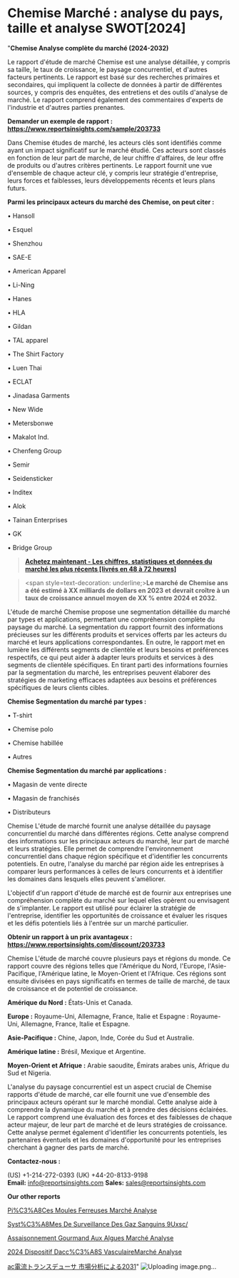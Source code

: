 # Chemise Marché : analyse du pays, taille et analyse SWOT[2024]

"<strong>Chemise Analyse complète du marché (2024-2032)</strong>

Le rapport d'étude de marché Chemise est une analyse détaillée, y compris sa taille, le taux de croissance, le paysage concurrentiel, et d'autres facteurs pertinents. Le rapport est basé sur des recherches primaires et secondaires, qui impliquent la collecte de données à partir de différentes sources, y compris des enquêtes, des entretiens et des outils d'analyse de marché. Le rapport comprend également des commentaires d'experts de l'industrie et d'autres parties prenantes.

<strong>Demander un exemple de rapport : </strong><strong><a href=https://www.reportsinsights.com/sample/203733>https://www.reportsinsights.com/sample/203733</a></strong>

Dans Chemise études de marché, les acteurs clés sont identifiés comme ayant un impact significatif sur le marché étudié. Ces acteurs sont classés en fonction de leur part de marché, de leur chiffre d'affaires, de leur offre de produits ou d'autres critères pertinents. Le rapport fournit une vue d'ensemble de chaque acteur clé, y compris leur stratégie d'entreprise, leurs forces et faiblesses, leurs développements récents et leurs plans futurs.

<strong>Parmi les principaux acteurs du marché des Chemise, on peut citer :</strong>

• Hansoll

• Esquel

• Shenzhou

• SAE-E

• American Apparel

• Li-Ning

• Hanes

• HLA

• Gildan

• TAL apparel

• The Shirt Factory

• Luen Thai

• ECLAT

• Jinadasa Garments

• New Wide

• Metersbonwe

• Makalot Ind.

• Chenfeng Group

• Semir

• Seidensticker

• Inditex

• Alok

• Tainan Enterprises

• GK

• Bridge Group

<blockquote><a href=https://reportsinsights.com/buynow/203733><span style=text-decoration: underline;><strong>Achetez maintenant - Les chiffres, statistiques et données du marché les plus récents [livrés en 48 à 72 heures]</strong></span></a></blockquote>
<blockquote>
<div class=group w-full text-gray-800 dark:text-gray-100 border-b border-black/10 dark:border-gray-900/50 bg-gray-50 dark:bg-[#444654]>
<div class=flex p-4 gap-4 text-base md:gap-6 md:max-w-2xl lg:max-w-xl xl:max-w-3xl md:py-6 lg:px-0 m-auto>
<div class=relative flex flex-col w-[calc(100%-50px)] gap-1 md:gap-3 lg:w-[calc(100%-115px)]>
<div class=flex flex-grow flex-col gap-3>
<div class=min-h-[20px] flex flex-col items-start gap-4 whitespace-pre-wrap break-words>
<div class=result-streaming markdown prose w-full break-words dark:prose-invert light>

<span style=text-decoration: underline;><strong>Le marché de Chemise ans a été estimé à XX milliards de dollars en 2023 et devrait croître à un taux de croissance annuel moyen de XX % entre 2024 et 2032.</strong></span>

</div>
</div>
</div>
</div>
</div>
</div></blockquote>
L'étude de marché Chemise propose une segmentation détaillée du marché par types et applications, permettant une compréhension complète du paysage du marché. La segmentation du rapport fournit des informations précieuses sur les différents produits et services offerts par les acteurs du marché et leurs applications correspondantes. En outre, le rapport met en lumière les différents segments de clientèle et leurs besoins et préférences respectifs, ce qui peut aider à adapter leurs produits et services à des segments de clientèle spécifiques. En tirant parti des informations fournies par la segmentation du marché, les entreprises peuvent élaborer des stratégies de marketing efficaces adaptées aux besoins et préférences spécifiques de leurs clients cibles.

<strong>Chemise Segmentation du marché par types :</strong>

• T-shirt

• Chemise polo

• Chemise habillée

• Autres

<strong>Chemise Segmentation du marché par applications :</strong>

• Magasin de vente directe

• Magasin de franchisés

• Distributeurs

Chemise L'étude de marché fournit une analyse détaillée du paysage concurrentiel du marché dans différentes régions. Cette analyse comprend des informations sur les principaux acteurs du marché, leur part de marché et leurs stratégies. Elle permet de comprendre l'environnement concurrentiel dans chaque région spécifique et d'identifier les concurrents potentiels. En outre, l'analyse du marché par région aide les entreprises à comparer leurs performances à celles de leurs concurrents et à identifier les domaines dans lesquels elles peuvent s'améliorer.

L'objectif d'un rapport d'étude de marché est de fournir aux entreprises une compréhension complète du marché sur lequel elles opèrent ou envisagent de s'implanter. Le rapport est utilisé pour éclairer la stratégie de l'entreprise, identifier les opportunités de croissance et évaluer les risques et les défis potentiels liés à l'entrée sur un marché particulier.

<strong>Obtenir un rapport à un prix avantageux : <a href=https://www.reportsinsights.com/discount/203733>https://www.reportsinsights.com/discount/203733</a></strong>

Chemise L'étude de marché couvre plusieurs pays et régions du monde. Ce rapport couvre des régions telles que l'Amérique du Nord, l'Europe, l'Asie-Pacifique, l'Amérique latine, le Moyen-Orient et l'Afrique. Ces régions sont ensuite divisées en pays significatifs en termes de taille de marché, de taux de croissance et de potentiel de croissance.

<strong>Amérique du Nord :</strong> États-Unis et Canada.

<strong>Europe :</strong> Royaume-Uni, Allemagne, France, Italie et Espagne : Royaume-Uni, Allemagne, France, Italie et Espagne.

<strong>Asie-Pacifique :</strong> Chine, Japon, Inde, Corée du Sud et Australie.

<strong>Amérique latine :</strong> Brésil, Mexique et Argentine.

<strong>Moyen-Orient et Afrique :</strong> Arabie saoudite, Émirats arabes unis, Afrique du Sud et Nigeria.

L'analyse du paysage concurrentiel est un aspect crucial de Chemise rapports d'étude de marché, car elle fournit une vue d'ensemble des principaux acteurs opérant sur le marché mondial. Cette analyse aide à comprendre la dynamique du marché et à prendre des décisions éclairées. Le rapport comprend une évaluation des forces et des faiblesses de chaque acteur majeur, de leur part de marché et de leurs stratégies de croissance. Cette analyse permet également d'identifier les concurrents potentiels, les partenaires éventuels et les domaines d'opportunité pour les entreprises cherchant à gagner des parts de marché.

<strong>Contactez-nous :</strong>

(US) +1-214-272-0393
(UK) +44-20-8133-9198
<strong>Email:</strong> <a>info@reportsinsights.com</a>
<strong>Sales:</strong> <a>sales@reportsinsights.com</a>

<strong>Our other reports</strong>

<a href=https://www.linkedin.com/pulse/pi%C3%A8ces-moul%C3%A9es-ferreuses-march%C3%A9-rapport-analyse-nh4if/>Pi%C3%A8Ces Moules Ferreuses Marché Analyse</a>

<a href=https://www.linkedin.com/pulse/syst%C3%A8mes-de-surveillance-des-gaz-sanguins-9uxsc/>Syst%C3%A8Mes De Surveillance Des Gaz Sanguins 9Uxsc/</a>

<a href=https://www.linkedin.com/pulse/assaisonnement-gourmand-aux-algues-march%C3%A9-2024-2030-eh4xf/>Assaisonnement Gourmand Aux Algues Marché Analyse</a>

<a href=https://www.linkedin.com/pulse/2024-dispositif-dacc%C3%A8s-vasculairemarch%C3%A9-domaines-v2j9c/>2024 Dispositif Dacc%C3%A8S VasculaireMarché Analyse</a>

<a href=https://www.linkedin.com/pulse/ac電流トランスデューサ-市場2023完全な地域分析-reports-insights-expert/>ac電流トランスデューサ 市場分析による2031</a>"
![Uploading image.png…]()
